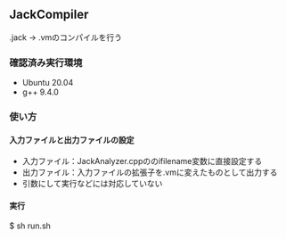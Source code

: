 ## JackCompiler

.jack -> .vmのコンパイルを行う

### 確認済み実行環境

* Ubuntu 20.04
* g++ 9.4.0

### 使い方

#### 入力ファイルと出力ファイルの設定

* 入力ファイル：JackAnalyzer.cppののifilename変数に直接設定する
* 出力ファイル：入力ファイルの拡張子を.vmに変えたものとして出力する
* 引数にして実行などには対応していない

#### 実行

$ sh run.sh

